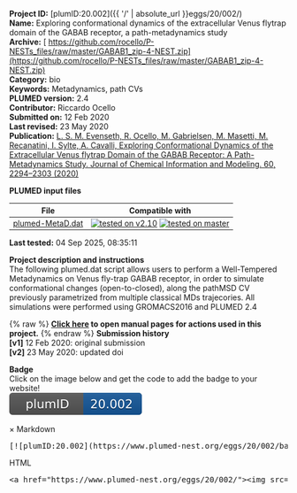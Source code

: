 **Project ID:** [plumID:20.002]({{ '/' | absolute_url }}eggs/20/002/)  
**Name:**  Exploring conformational dynamics of the extracellular Venus flytrap domain of the GABAB receptor, a path-metadynamics study  
**Archive:** [ https://github.com/rocello/P-NESTs_files/raw/master/GABAB1_zip-4-NEST.zip](https://github.com/rocello/P-NESTs_files/raw/master/GABAB1_zip-4-NEST.zip)  
**Category:**  bio  
**Keywords:**  Metadynamics, path CVs  
**PLUMED version:**  2.4  
**Contributor:**  Riccardo Ocello  
**Submitted on:** 12 Feb 2020  
**Last revised:** 23 May 2020  
**Publication:** [L. S. M. Evenseth, R. Ocello, M. Gabrielsen, M. Masetti, M. Recanatini, I. Sylte, A. Cavalli, Exploring Conformational Dynamics of the Extracellular Venus flytrap Domain of the GABAB Receptor: A Path-Metadynamics Study. Journal of Chemical Information and Modeling. 60, 2294–2303 (2020)](http://dx.doi.org/10.1021/acs.jcim.0c00163)  
  
**PLUMED input files**  
  
| File     | Compatible with |  
|:--------:|:--------:|  
| [plumed-MetaD.dat](./data/plumed-MetaD.dat.md) |  [![tested on v2.10](https://img.shields.io/badge/v2.10-passing-green.svg)](data/plumed-MetaD.dat.plumed.stderr) [![tested on master](https://img.shields.io/badge/master-passing-green.svg)](data/plumed-MetaD.dat.plumed_master.stderr) |  
  
**Last tested:**  04 Sep 2025, 08:35:11
  
**Project description and instructions**  
The following plumed.dat script allows users to perform a Well-Tempered Metadynamics on Venus fly-trap GABAB receptor, in order to simulate conformational changes (open-to-closed), along the pathMSD CV previously parametrized from multiple classical MDs trajecories. All simulations were performed using GROMACS2016 and PLUMED 2.4 

  
{% raw %}
<b><a href="https://www.plumed.org/doc-master/user-doc/html/actionlist/?actions=METAD,RESTART,PRINT,MOLINFO,GROUP,WHOLEMOLECULES,PATHMSD,UPPER_WALLS" target="_blank">Click here</a> to open manual pages for actions used in this project.</b>
{% endraw %}
**Submission history**  
**[v1]** 12 Feb 2020: original submission  
**[v2]** 23 May 2020: updated doi  
  
**Badge**  
Click on the image below and get the code to add the badge to your website!  
<img src="./badge.svg" alt="plumeDnest:20.002" id="myBtn" class="badge">
<div id="myModal" class="modal">
  <div class="modal-content">
    <span class="close">&times;</span>
    Markdown<pre>[![plumID:20.002](https://www.plumed-nest.org/eggs/20/002/badge.svg)](https://www.plumed-nest.org/eggs/20/002/)</pre>
    HTML<pre>&lt;a href="https://www.plumed-nest.org/eggs/20/002/"&gt;&lt;img src="https://www.plumed-nest.org/eggs/20/002/badge.svg" alt="plumID:20.002"&gt;&lt;/a&gt;</pre>
  </div>
</div>
